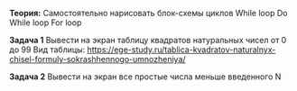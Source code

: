 **Теория:**
Самостоятельно нарисовать блок-схемы циклов 
While loop
Do While loop
For loop

**Задача 1**
Вывести на экран таблицу квадратов натуральных чисел от 0 до 99 
Вид таблицы:
https://ege-study.ru/tablica-kvadratov-naturalnyx-chisel-formuly-sokrashhennogo-umnozheniya/

**Задача 2**
Вывести на экран все простые числа меньше введенного N

